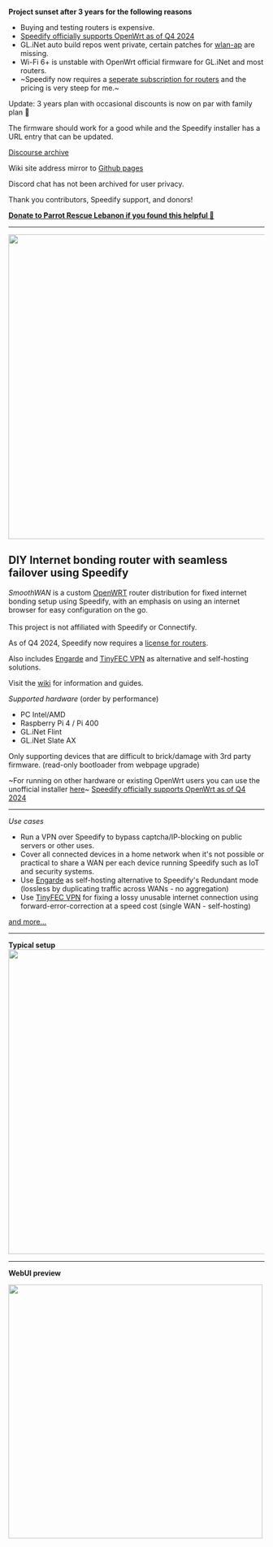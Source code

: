 **Project sunset after 3 years for the following reasons**

- Buying and testing routers is expensive.
- [Speedify officially supports OpenWrt as of Q4 2024](https://support.speedify.com/article/918-openwrt)
- GL.iNet auto build repos went private, certain patches for [wlan-ap](https://github.com/gl-inet/wlan-ap) are missing.
- Wi-Fi 6+ is unstable with OpenWrt official firmware for GL.iNet and most routers.
- ~Speedify now requires a [seperate subscription for routers](https://speedify.com/store/#routers) and the pricing is very steep for me.~

Update: 3 years plan with occasional discounts is now on par with family plan 🎉

The firmware should work for a good while and the Speedify installer has a URL entry that can be updated.

[Discourse archive](https://smoothwan.discourse.group/)

Wiki site address mirror to [Github pages](https://smoothwan.github.io/SmoothWAN-docs-mirror)

Discord chat has not been archived for user privacy.

Thank you contributors, Speedify support, and donors!

**[Donate to Parrot Rescue Lebanon if you found this helpful 🦜](https://www.parrotrescuelebanon.com/)**


***

<img src="https://user-images.githubusercontent.com/96490382/185179903-4cbac04d-d0f7-47e2-b81a-167803205d33.png" width="600"/>  
<h2>DIY Internet bonding router with seamless failover using Speedify</h2> 

<i>SmoothWAN</i> is a custom [OpenWRT](https://openwrt.org/) router distribution for fixed internet bonding setup using Speedify, with an emphasis on using an internet browser for easy configuration on the go. <br>  
This project is not affiliated with Speedify or Connectify.<br>

As of Q4 2024, Speedify now requires a [license for routers](https://speedify.com/store/#routers).

Also includes <a href="https://github.com/porech/engarde">Engarde</a> and <a href="https://github.com/wangyu-/tinyfecVPN">TinyFEC VPN</a> as alternative and self-hosting solutions.<br>


Visit the [wiki](https://smoothwan.com) for information and guides.    

*Supported hardware*
(order by performance)

- PC Intel/AMD
- Raspberry Pi 4 / Pi 400
- GL.iNet Flint
- GL.iNet Slate AX

Only supporting devices that are difficult to brick/damage with 3rd party firmware. (read-only bootloader from webpage upgrade)

~For running on other hardware or existing OpenWrt users you can use the unofficial installer [here](https://github.com/TalalMash/Unofficial-Speedify-Installer-For-OpenWrt)~
[Speedify officially supports OpenWrt as of Q4 2024](https://support.speedify.com/article/918-openwrt)

***

*Use cases*

- Run a VPN over Speedify to bypass captcha/IP-blocking on public servers or other uses.
- Cover all connected devices in a home network when it's not possible or practical to share a WAN per each device running Speedify such as IoT and security systems.  
- Use [Engarde](https://github.com/porech/engarde) as self-hosting alternative to Speedify's Redundant mode (lossless by duplicating traffic across WANs - no aggregation)
- Use [TinyFEC VPN](https://github.com/wangyu-/tinyfecVPN) for fixing a lossy unusable internet connection using forward-error-correction at a speed cost (single WAN - self-hosting)

[and more...](https://smoothwan.com/features/)


***

**Typical setup**
<img src="https://raw.githubusercontent.com/TalalMash/SmoothWAN-web/main/smoothwan-illust.drawio.svg" width="600"/>

***
  
**WebUI preview**  
  
<img src="https://user-images.githubusercontent.com/96490382/208723215-92bb40df-c56d-4f82-b597-707aa8e35f7b.gif" width="500"/>
